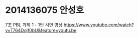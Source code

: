 # 2014136075 안성호

7조 PBL 과제 1 - 1번 시연 영상
https://www.youtube.com/watch?v=T764Dojf0bU&feature=youtu.be
